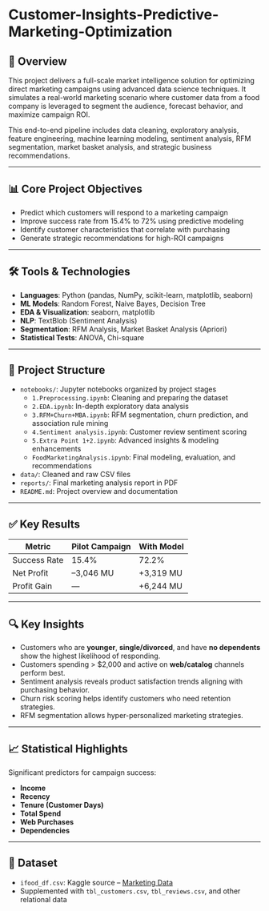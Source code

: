# Customer-Insights-Predictive-Marketing-Optimization

## 📌 Overview

This project delivers a full-scale market intelligence solution for optimizing direct marketing campaigns using advanced data science techniques. It simulates a real-world marketing scenario where customer data from a food company is leveraged to segment the audience, forecast behavior, and maximize campaign ROI.

This end-to-end pipeline includes data cleaning, exploratory analysis, feature engineering, machine learning modeling, sentiment analysis, RFM segmentation, market basket analysis, and strategic business recommendations.

---


## 📊 Core Project Objectives

- Predict which customers will respond to a marketing campaign
- Improve success rate from 15.4% to 72% using predictive modeling
- Identify customer characteristics that correlate with purchasing
- Generate strategic recommendations for high-ROI campaigns

---

## 🛠 Tools & Technologies

- **Languages**: Python (pandas, NumPy, scikit-learn, matplotlib, seaborn)
- **ML Models**: Random Forest, Naive Bayes, Decision Tree
- **EDA & Visualization**: seaborn, matplotlib
- **NLP**: TextBlob (Sentiment Analysis)
- **Segmentation**: RFM Analysis, Market Basket Analysis (Apriori)
- **Statistical Tests**: ANOVA, Chi-square

---

## 📁 Project Structure

- `notebooks/`: Jupyter notebooks organized by project stages
    - `1.Preprocessing.ipynb`: Cleaning and preparing the dataset
    - `2.EDA.ipynb`: In-depth exploratory data analysis
    - `3.RFM+Churn+MBA.ipynb`: RFM segmentation, churn prediction, and association rule mining
    - `4.Sentiment analysis.ipynb`: Customer review sentiment scoring
    - `5.Extra Point 1+2.ipynb`: Advanced insights & modeling enhancements
    - `FoodMarketingAnalysis.ipynb`: Final modeling, evaluation, and recommendations
- `data/`: Cleaned and raw CSV files
- `reports/`: Final marketing analysis report in PDF
- `README.md`: Project overview and documentation

---

## ✅ Key Results

| Metric                  | Pilot Campaign | With Model |
|------------------------|----------------|------------|
| Success Rate           | 15.4%          | 72.2%      |
| Net Profit             | –3,046 MU      | +3,319 MU  |
| Profit Gain            | —              | +6,244 MU  |

---

## 🔍 Key Insights

- Customers who are **younger**, **single/divorced**, and have **no dependents** show the highest likelihood of responding.
- Customers spending > $2,000 and active on **web/catalog** channels perform best.
- Sentiment analysis reveals product satisfaction trends aligning with purchasing behavior.
- Churn risk scoring helps identify customers who need retention strategies.
- RFM segmentation allows hyper-personalized marketing strategies.

---

## 📈 Statistical Highlights

Significant predictors for campaign success:
- **Income**
- **Recency**
- **Tenure (Customer Days)**
- **Total Spend**
- **Web Purchases**
- **Dependencies**

---

## 📎 Dataset

- `ifood_df.csv`: Kaggle source – [Marketing Data](https://www.kaggle.com/datasets/jackdaoud/marketing-data)
- Supplemented with `tbl_customers.csv`, `tbl_reviews.csv`, and other relational data
